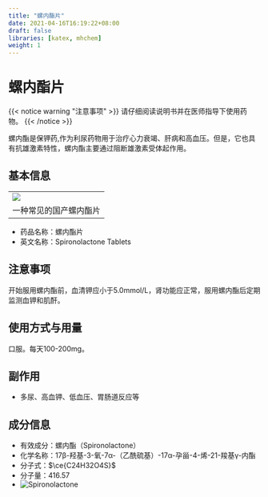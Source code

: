 ```yaml
---
title: "螺内酯片"
date: 2021-04-16T16:19:22+08:00
draft: false
libraries: [katex, mhchem]
weight: 1
---
```


# 螺内酯片

{{< notice warning "注意事项" >}}
请仔细阅读说明书并在医师指导下使用药物。
{{< /notice >}}

螺内酯是保钾药,作为利尿药物用于治疗心力衰竭、肝病和高血压。但是，它也具有抗雄激素特性，螺内酯主要通过阻断雄激素受体起作用。 

## 基本信息

<table><tr>
<td><img src="/images/Spironolactone.jpg"/></td>
</tr><tr>
<td align="center">一种常见的国产螺内酯片</td>
</tr></table>

- 药品名称：螺内酯片 
- 英文名称：Spironolactone Tablets

## 注意事项

开始服用螺内酯前，血清钾应小于5.0mmol/L，肾功能应正常，服用螺内酯后定期监测血钾和肌酐。

## 使用方式与用量

口服。每天100-200mg。

## 副作用

- 多尿、高血钾、低血压、胃肠道反应等

## 成分信息

- 有效成分：螺内酯（Spironolactone）
- 化学名称：17β-羟基-3-氧-7α-（乙酰硫基）-17α-孕甾-4-烯-21-羧基γ-内酯
- 分子式：$\ce{C24H32O4S}$
- 分子量：416.57
- ![Spironolactone](/images/Spironolactone.svg)